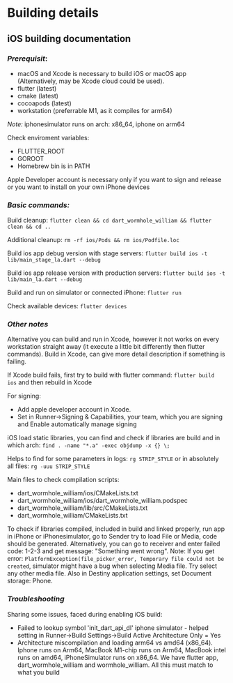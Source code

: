 # Building details

## iOS building documentation

### *Prerequisit*: 
* macOS and Xcode is necessary to build iOS or macOS app (Alternatively, may be Xcode cloud could be used).
* flutter (latest)
* cmake (latest)
* cocoapods (latest)
* workstation (preferrable M1, as it compiles for arm64)

*Note:* iphonesimulator runs on arch: x86_64, iphone on arm64

Check enviroment variables:
* FLUTTER_ROOT
* GOROOT
* Homebrew bin is in PATH


Apple Developer account is necessary only if you want to sign and release or you want to install on your own iPhone devices

### *Basic commands:*

Build cleanup: `flutter clean && cd dart_wormhole_william && flutter clean && cd ..`

Additional cleanup: `rm -rf ios/Pods && rm ios/Podfile.loc`

Build ios app debug version with stage servers: `flutter build ios -t lib/main_stage_la.dart --debug`

Build ios app release version with production servers: `flutter build ios -t lib/main_la.dart --debug`

Build and run on simulator or connected iPhone: `flutter run`

Check available devices: `flutter devices`

### *Other notes*

Alternative you can build and run in Xcode, however it not works on every workstation straight away (it execute a little bit differently then flutter commands). Build in Xcode, can give more detail description if something is failing.

If Xcode build fails, first try to build with flutter command: `flutter build ios` and then rebuild in Xcode

For signing: 
* Add apple developer account in Xcode.
* Set in Runner->Signing & Capabilities, your team, which you are signing and Enable automatically manage signing

iOS load static libraries, you can find and check if libraries are build and in which arch: `find . -name "*.a" -exec objdump -x {} \;`

Helps to find for some parameters in logs: `rg STRIP_STYLE` or in absolutely all files: `rg -uuu STRIP_STYLE`

Main files to check compilation scripts:
* dart_wormhole_william/ios/CMakeLists.txt
* dart_wormhole_william/ios/dart_wormhole_william.podspec
* dart_wormhole_william/lib/src/CMakeLists.txt
* dart_wormhole_william/CMakeLists.txt

To check if libraries compiled, included in build and linked properly, run app in iPhone or iPhonesimulator, go to Sender try to load File or Media, code should be generated. Alternatively, you can go to receiver and enter failed code: 1-2-3 and get message: "Something went wrong".
Note: If you get error: `PlatformException(file_picker_error, Temporary file could not be created`, simulator might have a bug when selecting Media file. Try select any other media file. Also in Destiny application settings, set Document storage: Phone.

### *Troubleshooting*

Sharing some issues, faced during enabling iOS build:

* Failed to lookup symbol 'init_dart_api_dl' iphone simulator - helped setting in Runner->Build Settings->Build Active Architecture Only = Yes
* Architecture miscompilation and loading arm64 vs amd64 (x86_64). Iphone runs on Arm64, MacBook M1-chip runs on Arm64, MacBook intel runs on amd64, iPhoneSimulator runs on x86_64. We have flutter app, dart_wormhole_william and wormhole_william. All this must match to what you build



